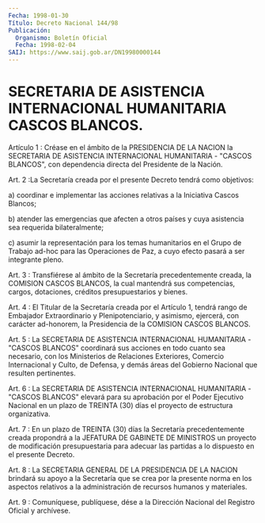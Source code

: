 ```yaml
---
Fecha: 1998-01-30
Título: Decreto Nacional 144/98
Publicación:
  Organismo: Boletín Oficial
  Fecha: 1998-02-04
SAIJ: https://www.saij.gob.ar/DN19980000144
---
```

# SECRETARIA DE ASISTENCIA INTERNACIONAL HUMANITARIA CASCOS BLANCOS.

<a id="1"></a>
Artículo 1 : Créase en el ámbito de la PRESIDENCIA DE  LA NACION la SECRETARIA   DE  ASISTENCIA  INTERNACIONAL  HUMANITARIA  -  "CASCOS BLANCOS", con  dependencia  directa  del  Presidente  de  la Nación.

<a id="2"></a>
Art.  2 :La Secretaría creada por el presente Decreto tendrá  como objetivos:

a) coordinar  e  implementar las acciones relativas a la Iniciativa Cascos Blancos;

b) atender las emergencias  que  afecten  a  otros  países  y  cuya asistencia sea requerida bilateralmente;

c) asumir la representación para los temas humanitarios en el Grupo de Trabajo ad-hoc para las Operaciones de Paz, a cuyo efecto pasará a ser integrante pleno.

<a id="3"></a>
Art.  3  :  Transfiérese al ámbito de la Secretaría precedentemente creada,  la  COMISION    CASCOS  BLANCOS,  la  cual  mantendrá  sus competencias, cargos, dotaciones, créditos presupuestarios y bienes.

<a id="4"></a>
Art. 4 : El Titular de la  Secretaría  creada  por  el  Artículo 1, tendrá  rango  de  Embajador  Extraordinario y Plenipotenciario,  y asimismo, ejercerá, con carácter  ad-honorem,  la Presidencia de la COMISION CASCOS BLANCOS.

<a id="5"></a>
Art.  5 : La SECRETARIA DE ASISTENCIA INTERNACIONAL  HUMANITARIA  - "CASCOS  BLANCOS"  coordinará  sus  acciones  en  todo  cuanto  sea necesario,  con  los Ministerios de Relaciones Exteriores, Comercio Internacional y Culto,  de  Defensa,  y  demás  áreas  del Gobierno Nacional que resulten pertinentes.

<a id="6"></a>
Art.  6 : La SECRETARIA DE ASISTENCIA INTERNACIONAL HUMANITARIA  - "CASCOS BLANCOS"  elevará para su aprobación por el Poder Ejecutivo Nacional en un plazo de TREINTA (30) días el proyecto de estructura organizativa.

<a id="7"></a>
Art. 7 : En un plazo de TREINTA (30) días la Secretaría precedentemente creada  propondrá  a  la  JEFATURA  DE  GABINETE DE MINISTROS  un proyecto de modificación presupuestaria para  adecuar las partidas a lo dispuesto en el presente Decreto.

<a id="8"></a>
Art. 8 : La  SECRETARIA  GENERAL  DE  LA  PRESIDENCIA  DE LA NACION brindará su apoyo a la Secretaría que se crea por la presente norma en los aspectos relativos a la administración de recursos humanos y materiales.

<a id="9"></a>
Art. 9 : Comuníquese, publíquese, dése a la Dirección Nacional  del Registro  Oficial  y  archívese.